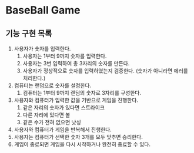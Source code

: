 
# BaseBall Game

## 기능 구현 목록

1. 사용자가 숫자를 입력한다.
   1. 사용자는 1부터 9까지 숫자를 입력한다.
   2. 사용자는 3번 입력하여 총 3자리의 숫자를 만든다.
   3. 사용자가 정상적으로 숫자를 입력하였는지 검증한다. (숫자가 아니라면 에러를 처리한다.)
2. 컴퓨터는 랜덤으로 숫자를 설정한다.
   1. 컴퓨터는 1부터 9까지 랜덤의 숫자로 3자리를 구성한다.
3. 사용자와 컴퓨터가 입력한 값을 기반으로 게임을 진행한다.
   1. 같은 자리의 숫자가 있다면 스트라이크
   2. 다른 자리에 있다면 볼
   3. 같은 수가 전혀 없으면 낫싱
4. 사용자와 컴퓨터가 게임을 반복해서 진행한다.
5. 사용자는 컴퓨터가 선택한 숫자 3개를 모두 맞추면 승리한다.
6. 게임이 종료되면 게임을 다시 시작하거나 완전히 종료할 수 있다.
